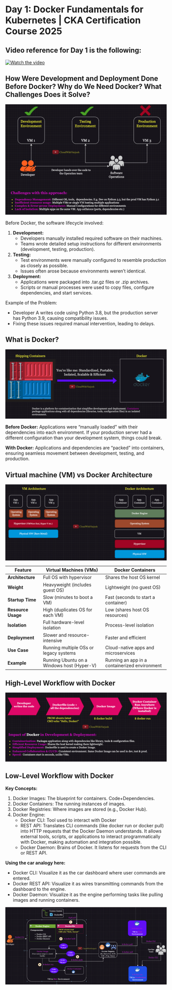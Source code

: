 # Day 1: Docker Fundamentals for Kubernetes | CKA Certification Course 2025

## Video reference for Day 1 is the following:

[![Watch the video](https://img.youtube.com/vi/r3QWVLeA5qM/maxresdefault.jpg)](https://youtu.be/r3QWVLeA5qM)


## How Were Development and Deployment Done Before Docker? Why do We Need Docker? What Challenges Does it Solve?

![Alt text](/images/1a.png)

Before Docker, the software lifecycle involved:

 1. **Development:**
	- Developers manually installed required software on their machines.
	- Teams wrote detailed setup instructions for different environments (development, testing, production).
 2. **Testing:**
	- Test environments were manually configured to resemble production as closely as possible.
	- Issues often arose because environments weren’t identical.
3. **Deployment:**
	- Applications were packaged into .tar.gz files or .zip archives.
	- Scripts or manual processes were used to copy files, configure dependencies, and start services.

Example of the Problem:
 - Developer A writes code using Python 3.8, but the production server has Python 3.9, causing compatibility issues.
- Fixing these issues required manual intervention, leading to delays.

## What is Docker?

![Alt text](/images/1b.png)

**Before Docker:** Applications were “manually loaded” with their dependencies into each environment. If your production server had a different configuration than your development system, things could break.

**With Docker:** Applications and dependencies are “packed” into containers, ensuring seamless movement between development, testing, and production.

## Virtual machine (VM) vs Docker Architecture

![Alt text](/images/1c.png)

| Feature                  | Virtual Machines (VMs)                        | Docker Containers                              |
|--------------------------|-----------------------------------------------|-----------------------------------------------|
| **Architecture**         | Full OS with hypervisor                      | Shares the host OS kernel                     |
| **Weight**               | Heavyweight (includes guest OS)              | Lightweight (no guest OS)                     |
| **Startup Time**         | Slow (minutes to boot a VM)                  | Fast (seconds to start a container)           |
| **Resource Usage**       | High (duplicates OS for each VM)             | Low (shares host OS resources)                |
| **Isolation**            | Full hardware-level isolation                | Process-level isolation                       |
| **Deployment**           | Slower and resource-intensive                | Faster and efficient                          |
| **Use Case**             | Running multiple OSs or legacy systems       | Cloud-native apps and microservices           |
| **Example**              | Running Ubuntu on a Windows host (Hyper-V)            | Running an app in a containerized environment |

## High-Level Workflow with Docker

![Alt text](/images/1d.png)

## Low-Level Workflow with Docker

**Key Concepts:**

 1. Docker Images: The blueprint for containers. Code+Dependencies.
 2. Docker Containers: The running instances of images.
 3. Docker Registries: Where images are stored (e.g., Docker Hub).
 4. Docker Engine:
	- Docker CLI: Tool used to interact with Docker
	- REST API: Translates CLI commands (like docker run or docker pull) into HTTP requests that the Docker Daemon understands. It allows external tools, scripts, or applications to interact programmatically with Docker, making automation and integration possible.
	- Docker Daemon: Brains of Docker. It listens for requests from the CLI or REST API.

**Using the car analogy here:**

- Docker CLI: Visualize it as the car dashboard where user commands are entered.
- Docker REST API: Visualize it as wires transmitting commands from the dashboard to the engine.
- Docker Daemon: Visualize it as the engine performing tasks like pulling images and running containers.

![Alt text](/images/1e.png)

